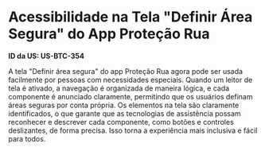 # Acessibilidade na Tela "Definir Área Segura" do App Proteção Rua

**ID da US: US-BTC-354**

A tela "Definir área segura" do app Proteção Rua agora pode ser usada facilmente por pessoas com necessidades especiais. Quando um leitor de tela é ativado, a navegação é organizada de maneira lógica, e cada componente é anunciado claramente, permitindo que os usuários definam áreas seguras por conta própria. Os elementos na tela são claramente identificados, o que garante que as tecnologias de assistência possam reconhecer e descrever cada componente, como botões e controles deslizantes, de forma precisa. Isso torna a experiência mais inclusiva e fácil para todos.